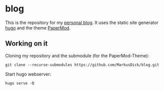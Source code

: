 # blog
This is the repository for my [personal blog](https://markusdick.de). It uses the static site generator [hugo](https://github.com/gohugoio/hugo) and the theme [PaperMod](https://github.com/adityatelange/hugo-PaperMod).

## Working on it
Cloning my repository and the submodule (for the PaperMod-Theme):
```
git clone --recurse-submodules https://github.com/MarkusDick/blog.git
```

Start hugo webserver:
```
hugo serve -D
```